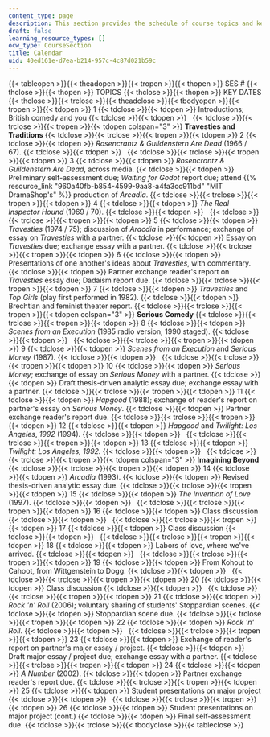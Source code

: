 ```yaml
---
content_type: page
description: This section provides the schedule of course topics and key dates.
draft: false
learning_resource_types: []
ocw_type: CourseSection
title: Calendar
uid: 40ed161e-d7ea-b214-957c-4c87d021b59c
---
```

{{< tableopen >}}{{< theadopen >}}{{< tropen >}}{{< thopen >}}
SES #
{{< thclose >}}{{< thopen >}}
TOPICS
{{< thclose >}}{{< thopen >}}
KEY DATES
{{< thclose >}}{{< trclose >}}{{< theadclose >}}{{< tbodyopen >}}{{< tropen >}}{{< tdopen >}}
1
{{< tdclose >}}{{< tdopen >}}
Introductions; British comedy and you
{{< tdclose >}}{{< tdopen >}}
 
{{< tdclose >}}{{< trclose >}}{{< tropen >}}{{< tdopen colspan="3" >}}
**Travesties and Traditions**
{{< tdclose >}}{{< trclose >}}{{< tropen >}}{{< tdopen >}}
2
{{< tdclose >}}{{< tdopen >}}
*Rosencrantz & Guildenstern Are Dead* (1966 / 67).
{{< tdclose >}}{{< tdopen >}}
 
{{< tdclose >}}{{< trclose >}}{{< tropen >}}{{< tdopen >}}
3
{{< tdclose >}}{{< tdopen >}}
*Rosencrantz & Guildenstern Are Dead*, across media.
{{< tdclose >}}{{< tdopen >}}
Preliminary self-assessment due; *Waiting for Godot* report due; attend {{% resource_link "960a40fb-b854-4599-9aa8-a4fa3cc911bd" "MIT DramaShop's" %}} production of *Arcadia*.
{{< tdclose >}}{{< trclose >}}{{< tropen >}}{{< tdopen >}}
4
{{< tdclose >}}{{< tdopen >}}
*The Real Inspector Hound* (1969 / 70).
{{< tdclose >}}{{< tdopen >}}
 
{{< tdclose >}}{{< trclose >}}{{< tropen >}}{{< tdopen >}}
5
{{< tdclose >}}{{< tdopen >}}
*Travesties* (1974 / 75); discussion of *Aracdia* in performance; exchange of essay on *Travesties* with a partner.
{{< tdclose >}}{{< tdopen >}}
Essay on *Travesties* due; exchange essay with a partner.
{{< tdclose >}}{{< trclose >}}{{< tropen >}}{{< tdopen >}}
6
{{< tdclose >}}{{< tdopen >}}
Presentations of one another's ideas about *Travesties*, with commentary.
{{< tdclose >}}{{< tdopen >}}
Partner exchange reader's report on *Travesties* essay due; Dadaism report due.
{{< tdclose >}}{{< trclose >}}{{< tropen >}}{{< tdopen >}}
7
{{< tdclose >}}{{< tdopen >}}
*Travesties* and *Top Girls* (play first performed in 1982).
{{< tdclose >}}{{< tdopen >}}
Brechtian and feminist theater report.
{{< tdclose >}}{{< trclose >}}{{< tropen >}}{{< tdopen colspan="3" >}}
**Serious Comedy**
{{< tdclose >}}{{< trclose >}}{{< tropen >}}{{< tdopen >}}
8
{{< tdclose >}}{{< tdopen >}}
*Scenes from an Execution* (1985 radio version; 1990 staged).
{{< tdclose >}}{{< tdopen >}}
 
{{< tdclose >}}{{< trclose >}}{{< tropen >}}{{< tdopen >}}
9
{{< tdclose >}}{{< tdopen >}}
*Scenes from an Execution* and *Serious Money* (1987).
{{< tdclose >}}{{< tdopen >}}
 
{{< tdclose >}}{{< trclose >}}{{< tropen >}}{{< tdopen >}}
10
{{< tdclose >}}{{< tdopen >}}
*Serious Money*; exchange of essay on *Serious Money* with a partner.
{{< tdclose >}}{{< tdopen >}}
Draft thesis-driven analytic essay due; exchange essay with a partner.
{{< tdclose >}}{{< trclose >}}{{< tropen >}}{{< tdopen >}}
11
{{< tdclose >}}{{< tdopen >}}
*Hapgood* (1988); exchange of reader's report on partner's essay on *Serious Money*.
{{< tdclose >}}{{< tdopen >}}
Partner exchange reader's report due.
{{< tdclose >}}{{< trclose >}}{{< tropen >}}{{< tdopen >}}
12
{{< tdclose >}}{{< tdopen >}}
*Hapgood* and *Twilight: Los Angeles*, *1992* (1994).
{{< tdclose >}}{{< tdopen >}}
 
{{< tdclose >}}{{< trclose >}}{{< tropen >}}{{< tdopen >}}
13
{{< tdclose >}}{{< tdopen >}}
*Twilight: Los Angeles, 1992.*
{{< tdclose >}}{{< tdopen >}}
 
{{< tdclose >}}{{< trclose >}}{{< tropen >}}{{< tdopen colspan="3" >}}
**Imagining Beyond**
{{< tdclose >}}{{< trclose >}}{{< tropen >}}{{< tdopen >}}
14
{{< tdclose >}}{{< tdopen >}}
*Arcadia* (1993).
{{< tdclose >}}{{< tdopen >}}
Revised thesis-driven analytic essay due.
{{< tdclose >}}{{< trclose >}}{{< tropen >}}{{< tdopen >}}
15
{{< tdclose >}}{{< tdopen >}}
*The Invention of Love* (1997).
{{< tdclose >}}{{< tdopen >}}
 
{{< tdclose >}}{{< trclose >}}{{< tropen >}}{{< tdopen >}}
16
{{< tdclose >}}{{< tdopen >}}
Class discussion
{{< tdclose >}}{{< tdopen >}}
 
{{< tdclose >}}{{< trclose >}}{{< tropen >}}{{< tdopen >}}
17
{{< tdclose >}}{{< tdopen >}}
Class discussion
{{< tdclose >}}{{< tdopen >}}
 
{{< tdclose >}}{{< trclose >}}{{< tropen >}}{{< tdopen >}}
18
{{< tdclose >}}{{< tdopen >}}
Labors of love, where we've arrived.
{{< tdclose >}}{{< tdopen >}}
 
{{< tdclose >}}{{< trclose >}}{{< tropen >}}{{< tdopen >}}
19
{{< tdclose >}}{{< tdopen >}}
From Kohout to Cahoot, from Wittgenstein to Dogg.
{{< tdclose >}}{{< tdopen >}}
 
{{< tdclose >}}{{< trclose >}}{{< tropen >}}{{< tdopen >}}
20
{{< tdclose >}}{{< tdopen >}}
Class discussion
{{< tdclose >}}{{< tdopen >}}
 
{{< tdclose >}}{{< trclose >}}{{< tropen >}}{{< tdopen >}}
21
{{< tdclose >}}{{< tdopen >}}
*Rock 'n' Roll* (2006); voluntary sharing of students' Stoppardian scenes.
{{< tdclose >}}{{< tdopen >}}
Stoppardian scene due.
{{< tdclose >}}{{< trclose >}}{{< tropen >}}{{< tdopen >}}
22
{{< tdclose >}}{{< tdopen >}}
*Rock 'n' Roll*.
{{< tdclose >}}{{< tdopen >}}
 
{{< tdclose >}}{{< trclose >}}{{< tropen >}}{{< tdopen >}}
23
{{< tdclose >}}{{< tdopen >}}
Exchange of reader's report on partner's major essay / project.
{{< tdclose >}}{{< tdopen >}}
Draft major essay / project due; exchange essay with a partner.
{{< tdclose >}}{{< trclose >}}{{< tropen >}}{{< tdopen >}}
24
{{< tdclose >}}{{< tdopen >}}
*A Number* (2002).
{{< tdclose >}}{{< tdopen >}}
Partner exchange reader's report due.
{{< tdclose >}}{{< trclose >}}{{< tropen >}}{{< tdopen >}}
25
{{< tdclose >}}{{< tdopen >}}
Student presentations on major project
{{< tdclose >}}{{< tdopen >}}
 
{{< tdclose >}}{{< trclose >}}{{< tropen >}}{{< tdopen >}}
26
{{< tdclose >}}{{< tdopen >}}
Student presentations on major project (cont.)
{{< tdclose >}}{{< tdopen >}}
Final self-assessment due.
{{< tdclose >}}{{< trclose >}}{{< tbodyclose >}}{{< tableclose >}}
